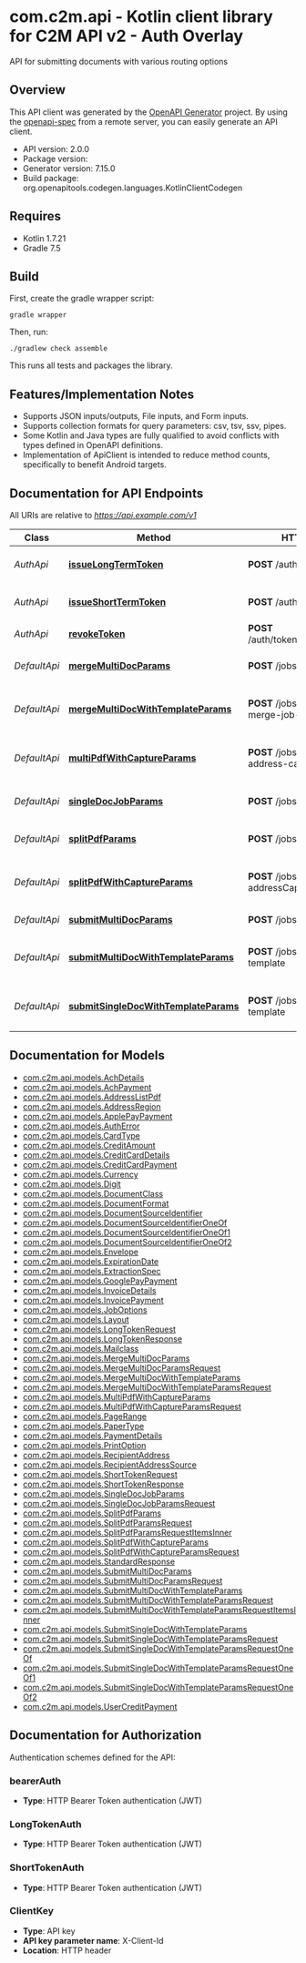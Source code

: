 # com.c2m.api - Kotlin client library for C2M API v2 - Auth Overlay

API for submitting documents with various routing options

## Overview
This API client was generated by the [OpenAPI Generator](https://openapi-generator.tech) project.  By using the [openapi-spec](https://github.com/OAI/OpenAPI-Specification) from a remote server, you can easily generate an API client.

- API version: 2.0.0
- Package version: 
- Generator version: 7.15.0
- Build package: org.openapitools.codegen.languages.KotlinClientCodegen

## Requires

* Kotlin 1.7.21
* Gradle 7.5

## Build

First, create the gradle wrapper script:

```
gradle wrapper
```

Then, run:

```
./gradlew check assemble
```

This runs all tests and packages the library.

## Features/Implementation Notes

* Supports JSON inputs/outputs, File inputs, and Form inputs.
* Supports collection formats for query parameters: csv, tsv, ssv, pipes.
* Some Kotlin and Java types are fully qualified to avoid conflicts with types defined in OpenAPI definitions.
* Implementation of ApiClient is intended to reduce method counts, specifically to benefit Android targets.

<a id="documentation-for-api-endpoints"></a>
## Documentation for API Endpoints

All URIs are relative to *https://api.example.com/v1*

| Class | Method | HTTP request | Description |
| ------------ | ------------- | ------------- | ------------- |
| *AuthApi* | [**issueLongTermToken**](docs/AuthApi.md#issuelongtermtoken) | **POST** /auth/tokens/long | Issue or rotate a long-term token |
| *AuthApi* | [**issueShortTermToken**](docs/AuthApi.md#issueshorttermtoken) | **POST** /auth/tokens/short | Issue a short-term access token |
| *AuthApi* | [**revokeToken**](docs/AuthApi.md#revoketoken) | **POST** /auth/tokens/{tokenId}/revoke | Revoke a token |
| *DefaultApi* | [**mergeMultiDocParams**](docs/DefaultApi.md#mergemultidocparams) | **POST** /jobs/multi-doc-merge | Operation for /jobs/multi-doc-merge |
| *DefaultApi* | [**mergeMultiDocWithTemplateParams**](docs/DefaultApi.md#mergemultidocwithtemplateparams) | **POST** /jobs/multi-doc-merge-job-template | Operation for /jobs/multi-doc-merge-job-template |
| *DefaultApi* | [**multiPdfWithCaptureParams**](docs/DefaultApi.md#multipdfwithcaptureparams) | **POST** /jobs/multi-pdf-address-capture | Operation for /jobs/multi-pdf-address-capture |
| *DefaultApi* | [**singleDocJobParams**](docs/DefaultApi.md#singledocjobparams) | **POST** /jobs/single-doc | Operation for /jobs/single-doc |
| *DefaultApi* | [**splitPdfParams**](docs/DefaultApi.md#splitpdfparams) | **POST** /jobs/single-pdf-split | Operation for /jobs/single-pdf-split |
| *DefaultApi* | [**splitPdfWithCaptureParams**](docs/DefaultApi.md#splitpdfwithcaptureparams) | **POST** /jobs/single-pdf-split-addressCapture | Operation for /jobs/single-pdf-split-addressCapture |
| *DefaultApi* | [**submitMultiDocParams**](docs/DefaultApi.md#submitmultidocparams) | **POST** /jobs/multi-doc | Operation for /jobs/multi-doc |
| *DefaultApi* | [**submitMultiDocWithTemplateParams**](docs/DefaultApi.md#submitmultidocwithtemplateparams) | **POST** /jobs/multi-docs-job-template | Operation for /jobs/multi-docs-job-template |
| *DefaultApi* | [**submitSingleDocWithTemplateParams**](docs/DefaultApi.md#submitsingledocwithtemplateparams) | **POST** /jobs/single-doc-job-template | Operation for /jobs/single-doc-job-template |


<a id="documentation-for-models"></a>
## Documentation for Models

 - [com.c2m.api.models.AchDetails](docs/AchDetails.md)
 - [com.c2m.api.models.AchPayment](docs/AchPayment.md)
 - [com.c2m.api.models.AddressListPdf](docs/AddressListPdf.md)
 - [com.c2m.api.models.AddressRegion](docs/AddressRegion.md)
 - [com.c2m.api.models.ApplePayPayment](docs/ApplePayPayment.md)
 - [com.c2m.api.models.AuthError](docs/AuthError.md)
 - [com.c2m.api.models.CardType](docs/CardType.md)
 - [com.c2m.api.models.CreditAmount](docs/CreditAmount.md)
 - [com.c2m.api.models.CreditCardDetails](docs/CreditCardDetails.md)
 - [com.c2m.api.models.CreditCardPayment](docs/CreditCardPayment.md)
 - [com.c2m.api.models.Currency](docs/Currency.md)
 - [com.c2m.api.models.Digit](docs/Digit.md)
 - [com.c2m.api.models.DocumentClass](docs/DocumentClass.md)
 - [com.c2m.api.models.DocumentFormat](docs/DocumentFormat.md)
 - [com.c2m.api.models.DocumentSourceIdentifier](docs/DocumentSourceIdentifier.md)
 - [com.c2m.api.models.DocumentSourceIdentifierOneOf](docs/DocumentSourceIdentifierOneOf.md)
 - [com.c2m.api.models.DocumentSourceIdentifierOneOf1](docs/DocumentSourceIdentifierOneOf1.md)
 - [com.c2m.api.models.DocumentSourceIdentifierOneOf2](docs/DocumentSourceIdentifierOneOf2.md)
 - [com.c2m.api.models.Envelope](docs/Envelope.md)
 - [com.c2m.api.models.ExpirationDate](docs/ExpirationDate.md)
 - [com.c2m.api.models.ExtractionSpec](docs/ExtractionSpec.md)
 - [com.c2m.api.models.GooglePayPayment](docs/GooglePayPayment.md)
 - [com.c2m.api.models.InvoiceDetails](docs/InvoiceDetails.md)
 - [com.c2m.api.models.InvoicePayment](docs/InvoicePayment.md)
 - [com.c2m.api.models.JobOptions](docs/JobOptions.md)
 - [com.c2m.api.models.Layout](docs/Layout.md)
 - [com.c2m.api.models.LongTokenRequest](docs/LongTokenRequest.md)
 - [com.c2m.api.models.LongTokenResponse](docs/LongTokenResponse.md)
 - [com.c2m.api.models.Mailclass](docs/Mailclass.md)
 - [com.c2m.api.models.MergeMultiDocParams](docs/MergeMultiDocParams.md)
 - [com.c2m.api.models.MergeMultiDocParamsRequest](docs/MergeMultiDocParamsRequest.md)
 - [com.c2m.api.models.MergeMultiDocWithTemplateParams](docs/MergeMultiDocWithTemplateParams.md)
 - [com.c2m.api.models.MergeMultiDocWithTemplateParamsRequest](docs/MergeMultiDocWithTemplateParamsRequest.md)
 - [com.c2m.api.models.MultiPdfWithCaptureParams](docs/MultiPdfWithCaptureParams.md)
 - [com.c2m.api.models.MultiPdfWithCaptureParamsRequest](docs/MultiPdfWithCaptureParamsRequest.md)
 - [com.c2m.api.models.PageRange](docs/PageRange.md)
 - [com.c2m.api.models.PaperType](docs/PaperType.md)
 - [com.c2m.api.models.PaymentDetails](docs/PaymentDetails.md)
 - [com.c2m.api.models.PrintOption](docs/PrintOption.md)
 - [com.c2m.api.models.RecipientAddress](docs/RecipientAddress.md)
 - [com.c2m.api.models.RecipientAddressSource](docs/RecipientAddressSource.md)
 - [com.c2m.api.models.ShortTokenRequest](docs/ShortTokenRequest.md)
 - [com.c2m.api.models.ShortTokenResponse](docs/ShortTokenResponse.md)
 - [com.c2m.api.models.SingleDocJobParams](docs/SingleDocJobParams.md)
 - [com.c2m.api.models.SingleDocJobParamsRequest](docs/SingleDocJobParamsRequest.md)
 - [com.c2m.api.models.SplitPdfParams](docs/SplitPdfParams.md)
 - [com.c2m.api.models.SplitPdfParamsRequest](docs/SplitPdfParamsRequest.md)
 - [com.c2m.api.models.SplitPdfParamsRequestItemsInner](docs/SplitPdfParamsRequestItemsInner.md)
 - [com.c2m.api.models.SplitPdfWithCaptureParams](docs/SplitPdfWithCaptureParams.md)
 - [com.c2m.api.models.SplitPdfWithCaptureParamsRequest](docs/SplitPdfWithCaptureParamsRequest.md)
 - [com.c2m.api.models.StandardResponse](docs/StandardResponse.md)
 - [com.c2m.api.models.SubmitMultiDocParams](docs/SubmitMultiDocParams.md)
 - [com.c2m.api.models.SubmitMultiDocParamsRequest](docs/SubmitMultiDocParamsRequest.md)
 - [com.c2m.api.models.SubmitMultiDocWithTemplateParams](docs/SubmitMultiDocWithTemplateParams.md)
 - [com.c2m.api.models.SubmitMultiDocWithTemplateParamsRequest](docs/SubmitMultiDocWithTemplateParamsRequest.md)
 - [com.c2m.api.models.SubmitMultiDocWithTemplateParamsRequestItemsInner](docs/SubmitMultiDocWithTemplateParamsRequestItemsInner.md)
 - [com.c2m.api.models.SubmitSingleDocWithTemplateParams](docs/SubmitSingleDocWithTemplateParams.md)
 - [com.c2m.api.models.SubmitSingleDocWithTemplateParamsRequest](docs/SubmitSingleDocWithTemplateParamsRequest.md)
 - [com.c2m.api.models.SubmitSingleDocWithTemplateParamsRequestOneOf](docs/SubmitSingleDocWithTemplateParamsRequestOneOf.md)
 - [com.c2m.api.models.SubmitSingleDocWithTemplateParamsRequestOneOf1](docs/SubmitSingleDocWithTemplateParamsRequestOneOf1.md)
 - [com.c2m.api.models.SubmitSingleDocWithTemplateParamsRequestOneOf2](docs/SubmitSingleDocWithTemplateParamsRequestOneOf2.md)
 - [com.c2m.api.models.UserCreditPayment](docs/UserCreditPayment.md)


<a id="documentation-for-authorization"></a>
## Documentation for Authorization


Authentication schemes defined for the API:
<a id="bearerAuth"></a>
### bearerAuth

- **Type**: HTTP Bearer Token authentication (JWT)

<a id="LongTokenAuth"></a>
### LongTokenAuth

- **Type**: HTTP Bearer Token authentication (JWT)

<a id="ShortTokenAuth"></a>
### ShortTokenAuth

- **Type**: HTTP Bearer Token authentication (JWT)

<a id="ClientKey"></a>
### ClientKey

- **Type**: API key
- **API key parameter name**: X-Client-Id
- **Location**: HTTP header

